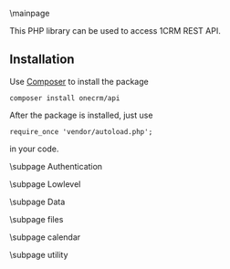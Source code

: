 \mainpage

This PHP library can be used to access 1CRM REST API.

## Installation

Use [Composer](https://getcomposer.org/) to install the package

```
composer install onecrm/api
```

After the package is installed, just use 

~~~~~~~~~~~~~{.php}
require_once 'vendor/autoload.php';
~~~~~~~~~~~~~

in your code.

\subpage Authentication

\subpage Lowlevel

\subpage Data

\subpage files

\subpage calendar

\subpage utility